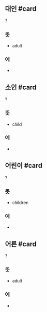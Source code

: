 ## 대인 #card
?
### 뜻
- adult
### 예
-
<!--SR:!2024-08-15,3,250-->

## 소인 #card
?
### 뜻
- child
### 예
-
<!--SR:!2024-08-09,3,268-->

## 어린이 #card
?
### 뜻
- children
### 예
-
<!--SR:!2024-08-10,4,272-->

## 어른 #card
?
### 뜻
- adult
### 예
-
<!--SR:!2024-08-10,4,270-->
